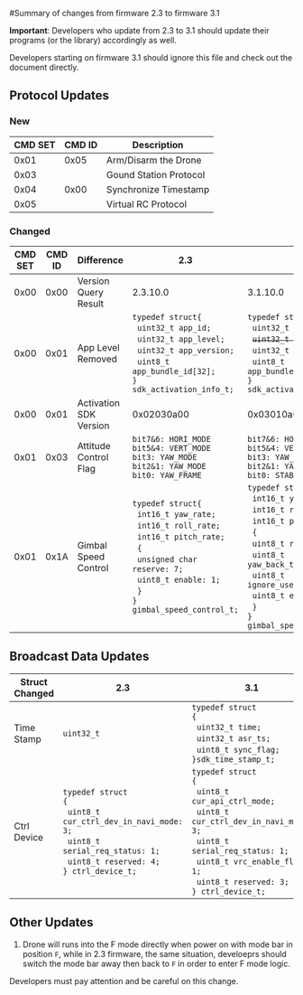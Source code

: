#Summary of changes from firmware 2.3 to firmware 3.1

**Important**: Developers who update from 2.3 to 3.1 should update their programs (or the library) accordingly as well.

Developers starting on firmware 3.1 should ignore this file and check out the document directly.



## Protocol Updates

### New

|CMD SET|CMD ID|Description|
|-------|------|-----------|
|0x01|0x05|Arm/Disarm the Drone|
|0x03||Gound Station Protocol|
|0x04|0x00|Synchronize Timestamp|
|0x05||Virtual RC Protocol|


### Changed


|CMD SET|CMD ID|Difference|2.3|3.1|
|-------|------|---|---|---|
|0x00|0x00|Version Query Result|2.3.10.0|3.1.10.0
|0x00|0x01|App Level Removed|`typedef struct{ `<br>&nbsp;&nbsp;`uint32_t app_id;`<br>&nbsp;&nbsp;`uint32_t app_level;`<br>&nbsp;&nbsp;`uint32_t app_version;`<br>&nbsp;&nbsp;`uint8_t app_bundle_id[32];`<br>`} sdk_activation_info_t;`|`typedef struct{ `<br>&nbsp;&nbsp;`uint32_t app_id;`<br>&nbsp;&nbsp;~~`uint32_t app_level;`~~<br>&nbsp;&nbsp;`uint32_t app_version;`<br>&nbsp;&nbsp;`uint8_t app_bundle_id[32];`<br>`} sdk_activation_info_t;`|
|0x00|0x01|Activation SDK Version|0x02030a00|0x03010a00|
|0x01|0x03|Attitude Control Flag|`bit7&6: HORI_MODE`<br>`bit5&4: VERT_MODE`<br>`bit3: YAW_MODE`<br>`bit2&1: YAW_MODE`<br>`bit0: YAW_FRAME`|`bit7&6: HORI_MODE`<br>`bit5&4: VERT_MODE`<br>`bit3: YAW_MODE`<br>`bit2&1: YAW_MODE`<br>`bit0: STABLE_FLAG`|
|0x01|0x1A|Gimbal Speed Control|`typedef struct{`<br>&nbsp;&nbsp;`int16_t yaw_rate;`<br>&nbsp;&nbsp;`int16_t roll_rate;`<br>&nbsp;&nbsp;`int16_t pitch_rate;`<br>&nbsp;&nbsp;`{`<br>&nbsp;&nbsp;`unsigned char reserve: 7;`<br>&nbsp;&nbsp;`uint8_t enable: 1;`<br>&nbsp;&nbsp;`}`<br>`} gimbal_speed_control_t;`|`typedef struct{`<br>&nbsp;&nbsp;`int16_t yaw_rate;`<br>&nbsp;&nbsp;`int16_t roll_rate;`<br>&nbsp;&nbsp;`int16_t pitch_rate;`<br>&nbsp;&nbsp;`{`<br>&nbsp;&nbsp;`uint8_t reservce:5;`<br>&nbsp;&nbsp;`uint8_t yaw_back_to_center:1;`<br>&nbsp;&nbsp;`uint8_t ignore_user_stick: 1;`<br>&nbsp;&nbsp;`uint8_t enable: 1;`<br>&nbsp;&nbsp;`}`<br>`} gimbal_speed_control_t;`


## Broadcast Data Updates

|Struct Changed|2.3|3.1|
|--------------|---|---|
|Time Stamp|`uint32_t`|`typedef struct`<br>`{`<br>&nbsp;&nbsp;`uint32_t time;`<br>&nbsp;&nbsp;`uint32_t asr_ts;`<br>&nbsp;&nbsp;`uint8_t sync_flag;`<br>`}sdk_time_stamp_t;`|
|Ctrl Device|`typedef struct`<br>`{`<br>&nbsp;&nbsp;`uint8_t cur_ctrl_dev_in_navi_mode: 3;`<br>&nbsp;&nbsp;`uint8_t serial_req_status: 1;`<br>&nbsp;&nbsp;`uint8_t reserved: 4;`<br>`} ctrl_device_t;`|`typedef struct`<br>`{`<br>&nbsp;&nbsp;`uint8_t cur_api_ctrl_mode;`<br>&nbsp;&nbsp;`uint8_t cur_ctrl_dev_in_navi_mode: 3;`<br>&nbsp;&nbsp;`uint8_t serial_req_status: 1;`<br>&nbsp;&nbsp;`uint8_t vrc_enable_flag: 1;`<br>&nbsp;&nbsp;`uint8_t reserved: 3;`<br>`} ctrl_device_t;`


## Other Updates

1. Drone will runs into the F mode directly when power on with mode bar in position `F`, while in 2.3 firmware, the same situation, develoeprs should switch the mode bar away then back to `F` in order to enter F mode logic.

  Developers must pay attention and be careful on this change.
